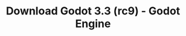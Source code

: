 ---
# Generated by /tools/generators/src/download_archive_generator !!! do not edit by hand !!!
title: 'Download Godot 3.3 (rc9) - Godot Engine'
type: 'download/archive'
name: '3.3'
flavor: 'rc9'
release_date: '2021-04-14T03:00:00-00:00'
release_notes: 'article/release-candidate-godot-3-3-rc-9/'
primaryPlatforms:
  - 'android.apk'
  - 'linux.64'
  - 'macos.universal'
  - 'windows.64'
  - 'linux_server.headless.64'
  - 'web'
  - 'templates'
links:
  android.apk:
    name: 'android.apk'
    title: 'Android'
    caption: 'Universal APK (ARM64 + ARMv7 + x86_64 + x86)'
    tags:
      - 'APK download'
      - 'ARM64/v7'
      - 'x86 (64 & 32 bit)'
    hosts:
      github_builds:
        regular: 'https://github.com/godotengine/godot-builds/releases/download/3.3-rc9/Godot_v3.3-rc9_android_editor.apk'
        mono: '#'
      github:
        regular: 'https://github.com/godotengine/godot/releases/download/3.3-rc9/Godot_v3.3-rc9_android_editor.apk'
        mono: '#'
  linux.64:
    name: 'linux.64'
    title: 'Linux'
    caption: 'Standard (x86_64)'
    tags:
      - '64 bit'
    hosts:
      github_builds:
        regular: 'https://github.com/godotengine/godot-builds/releases/download/3.3-rc9/Godot_v3.3-rc9_x11.64.zip'
        mono: 'https://github.com/godotengine/godot-builds/releases/download/3.3-rc9/Godot_v3.3-rc9_mono_x11_64.zip'
      github:
        regular: 'https://github.com/godotengine/godot/releases/download/3.3-rc9/Godot_v3.3-rc9_x11.64.zip'
        mono: 'https://github.com/godotengine/godot/releases/download/3.3-rc9/Godot_v3.3-rc9_mono_x11_64.zip'
  macos.universal:
    name: 'macos.universal'
    title: 'macOS'
    caption: 'Universal (x86_64 + Apple Silicon)'
    tags:
      - 'Intel/Apple Silicon'
      - '64 bit'
    hosts:
      github_builds:
        regular: 'https://github.com/godotengine/godot-builds/releases/download/3.3-rc9/Godot_v3.3-rc9_osx.universal.zip'
        mono: 'https://github.com/godotengine/godot-builds/releases/download/3.3-rc9/Godot_v3.3-rc9_mono_osx.universal.zip'
      github:
        regular: 'https://github.com/godotengine/godot/releases/download/3.3-rc9/Godot_v3.3-rc9_osx.universal.zip'
        mono: 'https://github.com/godotengine/godot/releases/download/3.3-rc9/Godot_v3.3-rc9_mono_osx.universal.zip'
  windows.64:
    name: 'windows.64'
    title: 'Windows'
    caption: 'Standard (x86_64)'
    tags:
      - '64 bit'
    hosts:
      github_builds:
        regular: 'https://github.com/godotengine/godot-builds/releases/download/3.3-rc9/Godot_v3.3-rc9_win64.exe.zip'
        mono: 'https://github.com/godotengine/godot-builds/releases/download/3.3-rc9/Godot_v3.3-rc9_mono_win64.zip'
      github:
        regular: 'https://github.com/godotengine/godot/releases/download/3.3-rc9/Godot_v3.3-rc9_win64.exe.zip'
        mono: 'https://github.com/godotengine/godot/releases/download/3.3-rc9/Godot_v3.3-rc9_mono_win64.zip'
  linux_server.headless.64:
    name: 'linux_server.headless.64'
    title: 'Linux Server'
    caption: 'Headless (x86_64)'
    tags:
      - '64 bit'
      - 'Headless'
    hosts:
      github_builds:
        regular: 'https://github.com/godotengine/godot-builds/releases/download/3.3-rc9/Godot_v3.3-rc9_linux_headless.64.zip'
        mono: 'https://github.com/godotengine/godot-builds/releases/download/3.3-rc9/Godot_v3.3-rc9_mono_linux_headless_64.zip'
      github:
        regular: 'https://github.com/godotengine/godot/releases/download/3.3-rc9/Godot_v3.3-rc9_linux_headless.64.zip'
        mono: 'https://github.com/godotengine/godot/releases/download/3.3-rc9/Godot_v3.3-rc9_mono_linux_headless_64.zip'
  web:
    name: 'web'
    title: 'Web editor'
    caption: ''
    tags:
      - 'Self-hosted'
      - 'Cross-platform'
    hosts:
      github_builds:
        regular: 'https://github.com/godotengine/godot-builds/releases/download/3.3-rc9/Godot_v3.3-rc9_web_editor.zip'
        mono: '#'
      github:
        regular: 'https://github.com/godotengine/godot/releases/download/3.3-rc9/Godot_v3.3-rc9_web_editor.zip'
        mono: '#'
  linux.32:
    name: 'linux.32'
    title: 'Linux'
    caption: 'Standard (x86)'
    tags:
      - '32 bit'
    hosts:
      github_builds:
        regular: 'https://github.com/godotengine/godot-builds/releases/download/3.3-rc9/Godot_v3.3-rc9_x11.32.zip'
        mono: 'https://github.com/godotengine/godot-builds/releases/download/3.3-rc9/Godot_v3.3-rc9_mono_x11_32.zip'
      github:
        regular: 'https://github.com/godotengine/godot/releases/download/3.3-rc9/Godot_v3.3-rc9_x11.32.zip'
        mono: 'https://github.com/godotengine/godot/releases/download/3.3-rc9/Godot_v3.3-rc9_mono_x11_32.zip'
  windows.32:
    name: 'windows.32'
    title: 'Windows'
    caption: 'Standard (x86)'
    tags:
      - '32 bit'
    hosts:
      github_builds:
        regular: 'https://github.com/godotengine/godot-builds/releases/download/3.3-rc9/Godot_v3.3-rc9_win32.exe.zip'
        mono: 'https://github.com/godotengine/godot-builds/releases/download/3.3-rc9/Godot_v3.3-rc9_mono_win32.zip'
      github:
        regular: 'https://github.com/godotengine/godot/releases/download/3.3-rc9/Godot_v3.3-rc9_win32.exe.zip'
        mono: 'https://github.com/godotengine/godot/releases/download/3.3-rc9/Godot_v3.3-rc9_mono_win32.zip'
  linux_server.64:
    name: 'linux_server.64'
    title: 'Linux Server'
    caption: 'Standard (x86_64)'
    tags:
      - '64 bit'
    hosts:
      github_builds:
        regular: 'https://github.com/godotengine/godot-builds/releases/download/3.3-rc9/Godot_v3.3-rc9_linux_server.64.zip'
        mono: 'https://github.com/godotengine/godot-builds/releases/download/3.3-rc9/Godot_v3.3-rc9_mono_linux_server_64.zip'
      github:
        regular: 'https://github.com/godotengine/godot/releases/download/3.3-rc9/Godot_v3.3-rc9_linux_server.64.zip'
        mono: 'https://github.com/godotengine/godot/releases/download/3.3-rc9/Godot_v3.3-rc9_mono_linux_server_64.zip'
  aar_library:
    name: 'aar_library'
    title: 'AAR library'
    caption: ''
    tags:
      - 'Android plugins'
      - 'Java'
      - 'Kotlin'
    hosts:
      github_builds:
        regular: 'https://github.com/godotengine/godot-builds/releases/download/3.3-rc9/godot-lib.3.3.rc9.release.aar'
        mono: 'https://github.com/godotengine/godot-builds/releases/download/3.3-rc9/godot-lib.3.3.rc9.mono.release.aar'
      github:
        regular: 'https://github.com/godotengine/godot/releases/download/3.3-rc9/godot-lib.3.3.rc9.release.aar'
        mono: 'https://github.com/godotengine/godot/releases/download/3.3-rc9/godot-lib.3.3.rc9.mono.release.aar'
  templates:
    name: 'templates'
    title: 'Export templates'
    caption: ''
    tags:
      - 'Used to export your games to all supported platforms'
    hosts:
      github_builds:
        regular: 'https://github.com/godotengine/godot-builds/releases/download/3.3-rc9/Godot_v3.3-rc9_export_templates.tpz'
        mono: 'https://github.com/godotengine/godot-builds/releases/download/3.3-rc9/Godot_v3.3-rc9_mono_export_templates.tpz'
      github:
        regular: 'https://github.com/godotengine/godot/releases/download/3.3-rc9/Godot_v3.3-rc9_export_templates.tpz'
        mono: 'https://github.com/godotengine/godot/releases/download/3.3-rc9/Godot_v3.3-rc9_mono_export_templates.tpz'
---